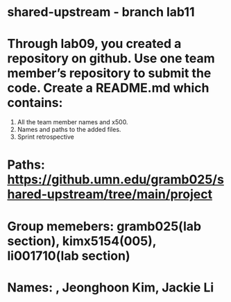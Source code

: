 # shared-upstream - branch lab11
# Through lab09, you created a repository on github. Use one team member’s repository to submit the code. Create a README.md which contains:
1. All the team member names and x500.
2. Names and paths to the added files.
3. Sprint retrospective

# Paths: https://github.umn.edu/gramb025/shared-upstream/tree/main/project

# Group memebers: gramb025(lab section), kimx5154(005), li001710(lab section)
# Names: , Jeonghoon Kim, Jackie Li
# 
